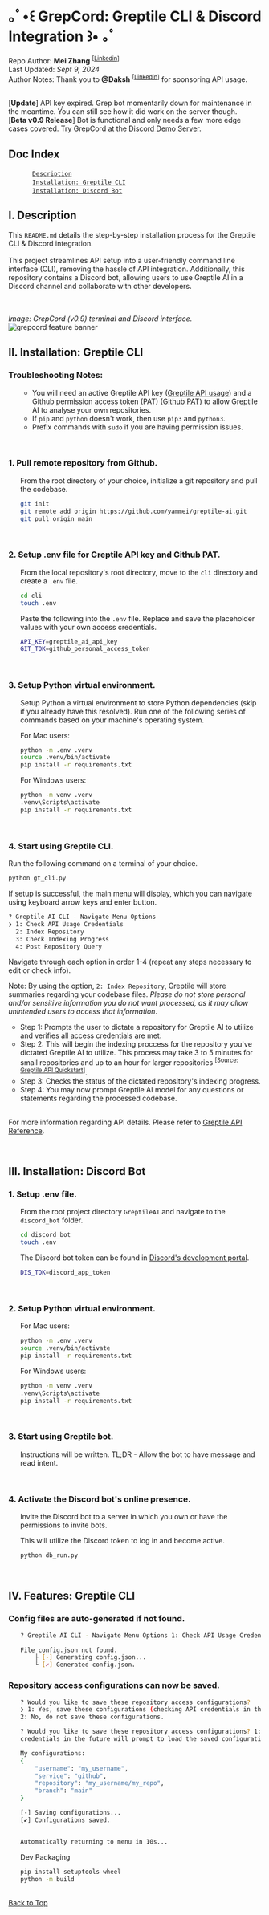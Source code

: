 # ｡ﾟ•꒰ GrepCord: Greptile CLI & Discord Integration ꒱•  ｡ﾟ
<div id="top"/>
Repo Author: <b>Mei Zhang</b> <sup>[<a href="https://www.linkedin.com/in/mei-zh">Linkedin</a>]</sup><br>
Last Updated: <i>Sept 9, 2024</i><br>
Author Notes: Thank you to <b>@Daksh</b> <sup>[<a href="https://www.linkedin.com/in/dakshg/">Linkedin</a>]</sup> for sponsoring API usage.<br><br>

[**Update**] API key expired. Grep bot momentarily down for maintenance in the meantime. You can still see how it did work on the server though.<br>
[**Beta v0.9 Release**] Bot is functional and only needs a few more edge cases covered. Try GrepCord at the <a href="https://discord.gg/BYB3p5N88P">Discord Demo Server</a>.

<h2>Doc Index</h2>

<ul><ul style="list-style-type: none;">
  <li><code><a href="#i">Description</a></code></li>
  <li><code><a href="#ii">Installation: Greptile CLI</a></code></li>
  <li><code><a href="#iii">Installation: Discord Bot</a></code></li>
</ul></ul>

<h2 id="i">I. Description </h2>
This <code>README.md</code> details the step-by-step installation process for the Greptile CLI & Discord integration.<br><br>
This project streamlines API setup into a user-friendly command line interface (CLI), removing the hassle of API integration. Additionally, this repository contains a Discord bot, allowing users to use Greptile AI in a Discord channel and collaborate with other developers.

<br><br>
<i>Image: GrepCord (v0.9) terminal and Discord interface.</i>
<img src="public/grepcord_feature.png" alt="grepcord feature banner"/>

<h2 id="ii">II. Installation: Greptile CLI</h2>

<h3>Troubleshooting Notes:</h3>
<ul style="list-style-type: none;"><ul>
  <li>You will need an active Greptile API key (<a href="https://www.greptile.com/pricing">Greptile API usage</a>) and a Github permission access token (PAT) (<a href="https://github.com/settings/tokens">Github PAT</a>) to allow Greptile AI to analyse your own repositories.</li>
  <li>If <code>pip</code> and <code>python</code> doesn't work, then use <code>pip3</code> and <code>python3</code>.</li>
  <li>Prefix commands with <code>sudo</code> if you are having permission issues.</li>
</ul></ul>

<br><h3>1. Pull remote repository from Github.</h3>

<ul style="list-style-type: none;">

From the root directory of your choice, initialize a git repository and pull the codebase.

```bash
git init
git remote add origin https://github.com/yammei/greptile-ai.git
git pull origin main
```

</ul>

<br><h3>2. Setup .env file for Greptile API key and Github PAT.</h3>

<ul style="list-style-type: none;">

From the local repository's root directory, move to the <code>cli</code> directory and create a <code>.env</code> file.

```bash
cd cli
touch .env
```

Paste the following into the <code>.env</code> file. Replace and save the placeholder values with your own access credentials.

```bash
API_KEY=greptile_ai_api_key
GIT_TOK=github_personal_access_token
```

</ul>

<br><h3>3. Setup Python virtual environment.</h3>

<ul style="list-style-type: none;">

Setup Python a virtual environment to store Python dependencies (skip if you already have this resolved). Run one of the following series of commands based on your machine's operating system.<br>

For Mac users:
```bash
python -m .env .venv
source .venv/bin/activate
pip install -r requirements.txt
```

For Windows users:
```bash
python -m venv .venv
.venv\Scripts\activate
pip install -r requirements.txt
```

</ul>

<br><h3>4. Start using Greptile CLI.</h3>

<ul style="list-style-type: none; padding-left: 0;">

Run the following command on a terminal of your choice.

```bash
python gt_cli.py
```

If setup is successful, the main menu will display, which you can navigate using keyboard arrow keys and enter button.

```bash
? Greptile AI CLI - Navigate Menu Options
❯ 1: Check API Usage Credentials
  2: Index Repository
  3: Check Indexing Progress
  4: Post Repository Query
```

Navigate through each option in order 1-4 (repeat any steps necessary to edit or check info).<br>

Note: By using the option, <code>2: Index Repository</code>, Greptile will store summaries regarding your codebase files. <i>Please do not store personal and/or sensitive information you do not want processed, as it may allow unintended users to access that information</i>.
  <ul>
    <li>Step 1: Prompts the user to dictate a repository for Greptile AI to utilize and verifies all access credentials are met.</li>
    <li>Step 2: This will begin the indexing proccess for the repository you've dictated Greptile AI to utilize. This process may take 3 to 5 minutes for small repositories and up to an hour for larger repositories <sup>[<a href="https://docs.greptile.com/quickstart">Source: Greptile API Quickstart</a>]</sup>.</li>
    <li>Step 3: Checks the status of the dictated repository's indexing progress.</li>
    <li>Step 4: You may now prompt Greptile AI model for any questions or statements regarding the processed codebase.</li>
  </ul>

<br>For more information regarding API details. Please refer to <a href="https://docs.greptile.com/api-reference/introduction">Greptile API Reference</a>.

</ul>

<br><h2 id="iii">III. Installation: Discord Bot</h2>

<h3>1. Setup .env file.</h3>

<ul style="list-style-type: none;">

From the root project directory <code>GreptileAI</code> and navigate to the <code>discord_bot</code> folder.
```bash
cd discord_bot
touch .env
```

The Discord bot token can be found in <a href="https://discord.com/developers/applications">Discord's development portal</a>.
```bash
DIS_TOK=discord_app_token
```
</ul>

<br><h3>2. Setup Python virtual environment.</h3>

<ul style="list-style-type: none;">

For Mac users:
```bash
python -m .env .venv
source .venv/bin/activate
pip install -r requirements.txt
```

For Windows users:
```bash
python -m venv .venv
.venv\Scripts\activate
pip install -r requirements.txt
```
</ul>

<br><h3>3. Start using Greptile bot.</h3>

<ul style="list-style-type: none;">
  Instructions will be written. 
  TL;DR - Allow the bot to have message and read intent.
</ul>


<br><h3>4. Activate the Discord bot's online presence.</h3>

<ul style="list-style-type: none;">

Invite the Discord bot to a server in which you own or have the permissions to invite bots.

This will utilize the Discord token to log in and become active.

```bash
python db_run.py
```
</ul>

<br><h2 id="iv">IV. Features: Greptile CLI</h2>

<h3>Config files are auto-generated if not found.</h3>

<ul style="list-style-type: none;">

```bash
? Greptile AI CLI - Navigate Menu Options 1: Check API Usage Credentials

File config.json not found.
    ├ [-] Generating config.json...
    └ [✔] Generated config.json.

```
</ul>

<h3>Repository access configurations can now be saved.</h3>

<ul style="list-style-type: none;">

```bash
? Would you like to save these repository access configurations?
❯ 1: Yes, save these configurations (checking API credentials in the future will prompt to load the saved configu
2: No, do not save these configurations.
```

```bash
? Would you like to save these repository access configurations? 1: Yes, save these configurations (checking API
credentials in the future will prompt to load the saved configurations).

My configurations:
{
    "username": "my_username",
    "service": "github",
    "repository": "my_username/my_repo",
    "branch": "main"
}

[-] Saving configurations...
[✔] Configurations saved.


Automatically returning to menu in 10s...
```

Dev Packaging


```bash
pip install setuptools wheel
python -m build

```

</ul>

<br><a href="#top">Back to Top</a>
